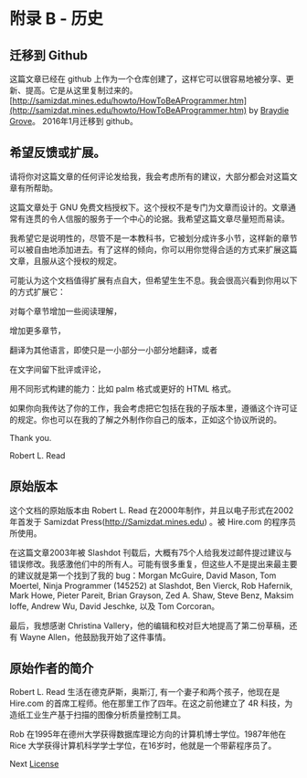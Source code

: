 # 附录 B - 历史
[//]: # (Version:1.0.0)
## 迁移到 Github

这篇文章已经在 github 上作为一个仓库创建了，这样它可以很容易地被分享、更新、提高。它是从这里复制过来的。[http://samizdat.mines.edu/howto/HowToBeAProgrammer.htm](http://samizdat.mines.edu/howto/HowToBeAProgrammer.htm) by [Braydie Grove](https://github.com/braydie)。 2016年1月迁移到 github。

## 希望反馈或扩展。

请将你对这篇文章的任何评论发给我，我会考虑所有的建议，大部分都会对这篇文章有所帮助。

这篇文章处于 GNU 免费文档授权下。这个授权不是专门为文章而设计的。文章通常有连贯的令人信服的服务于一个中心的论据。我希望这篇文章尽量短而易读。

我希望它是说明性的，尽管不是一本教科书，它被划分成许多小节，这样新的章节可以被自由地添加进去。有了这样的倾向，你可以用你觉得合适的方式来扩展这篇文章，且服从这个授权的规定。

可能认为这个文档值得扩展有点自大，但希望生生不息。我会很高兴看到你用以下的方式扩展它：

对每个章节增加一些阅读理解，

增加更多章节，

翻译为其他语言，即使只是一小部分一小部分地翻译，或者

在文字间留下批评或评论，

用不同形式构建的能力：比如 palm 格式或更好的 HTML 格式。

如果你向我传达了你的工作，我会考虑把它包括在我的子版本里，遵循这个许可证的规定。你也可以在我的了解之外制作你自己的版本，正如这个协议所说的。

Thank you.

Robert L. Read

## 原始版本

这个文档的原始版本由 Robert L. Read 在2000年制作，并且以电子形式在2002年首发于 Samizdat Press(http://Samizdat.mines.edu) 。被 Hire.com 的程序员所使用。

在这篇文章2003年被 Slashdot 刊载后，大概有75个人给我发过邮件提过建议与错误修改。我感激他们中的所有人。可能有很多重复，但这些人不是提出来最主要的建议就是第一个找到了我的 bug：Morgan McGuire, David Mason, Tom Moertel, Ninja Programmer (145252) at Slashdot, Ben Vierck, Rob Hafernik, Mark Howe, Pieter Pareit, Brian Grayson, Zed A. Shaw, Steve Benz, Maksim Ioffe, Andrew Wu, David Jeschke, 以及 Tom Corcoran。

最后，我想感谢 Christina Vallery，他的编辑和校对巨大地提高了第二份草稿，还有 Wayne Allen，他鼓励我开始了这件事情。

## 原始作者的简介

Robert L. Read 生活在德克萨斯，奥斯汀, 有一个妻子和两个孩子，他现在是 Hire.com 的首席工程师。他在那里工作了四年。在这之前他建立了 4R 科技，为造纸工业生产基于扫描的图像分析质量控制工具。

Rob 在1995年在德州大学获得数据库理论方向的计算机博士学位。1987年他在 Rice 大学获得计算机科学学士学位，在16岁时，他就是一个带薪程序员了。

Next [License](LICENSE.md)
